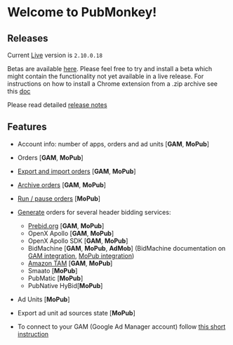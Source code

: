 # Welcome to PubMonkey!

## Releases

Current [Live](https://chrome.google.com/webstore/detail/cjbdhopmleoleednpeaknmmbepfkhaml/publish-accepted?authuser=0&hl=en) version is `2.10.0.18`

Betas are available [here](http://pi-pubmonkey-upload.s3-website-us-east-1.amazonaws.com/).  Please feel free to try and install a beta which might contain the functionality not yet available in a live release.  For instructions on how to install a Chrome extension from a .zip archive see this [doc](install.md)

Please read detailed [release notes](changelog.md)

## Features

* Account info: number of apps, orders and ad units [__GAM__, __MoPub__]
* Orders [__GAM__, __MoPub__]
* [Export and import orders](order-actions.md#export) [__GAM__, __MoPub__]
* [Archive orders](order-actions.md#archive) [__GAM__, __MoPub__]
* [Run / pause orders](order-actions.md#pause) [__MoPub__]
* [Generate](order-actions.md#generate-orders) orders for several header bidding services:
 	* [Prebid.org](order-actions.md#generate-a-prebid-order) [__GAM__, __MoPub__]
 	* OpenX Apollo [__GAM__, __MoPub__]
 	* OpenX Apollo SDK [__GAM__, __MoPub__]
 	* BidMachine [__GAM__, __MoPub__, __AdMob__] (BidMachine documentation on [GAM integration](https://doc.bidmachine.io/eng/ssp-publisher-integration-documentation/bidmachine-sdk-admanager-appevent-integration), [MoPub integration](https://doc.bidmachine.io/eng/ssp-publisher-integration-documentation/bidmachine-custom-adapters/bidmachine-mopub-custom-network-integration-guide))
 	* [Amazon TAM](order-actions.md#generate-an-amazon-tam-order) [__GAM__, __MoPub__]
 	* Smaato [__MoPub__]
 	* PubMatic [__MoPub__] 
 	* PubNative HyBid[__MoPub__]

* Ad Units [__MoPub__]
* Export ad unit ad sources state [__MoPub__]
* To connect to your GAM (Google Ad Manager account) follow [this short instruction](connecting-to-google-ad-manager.md)

